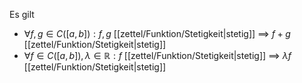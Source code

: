 Es gilt
- $\forall f, g \in C([a, b]) : f, g$ [[zettel/Funktion/Stetigkeit|stetig]] $\implies$ $f+g$ [[zettel/Funktion/Stetigkeit|stetig]]
- $\forall f \in C([a, b]), \lambda \in \mathbb{R} : f$ [[zettel/Funktion/Stetigkeit|stetig]] $\implies$ $\lambda f$ [[zettel/Funktion/Stetigkeit|stetig]]